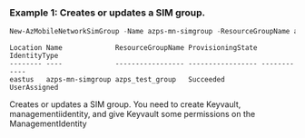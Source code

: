### Example 1: Creates or updates a SIM group.
```powershell
New-AzMobileNetworkSimGroup -Name azps-mn-simgroup -ResourceGroupName azps_test_group -Location eastus -IdentityType 'UserAssigned' -EncryptionKeyUrl "https://azps-keyvault.vault.azure.net/keys/keyvault" -IdentityUserAssignedIdentity $ManagedIdentity -MobileNetworkId "/subscriptions/9e223dbe-3399-4e19-88eb-0975f02ac87f/resourceGroups/azps_test_group/providers/Microsoft.MobileNetwork/mobileNetworks/azps-mn"
```

```output
Location Name             ResourceGroupName ProvisioningState IdentityType
-------- ----             ----------------- ----------------- ------------
eastus   azps-mn-simgroup azps_test_group   Succeeded         UserAssigned
```

Creates or updates a SIM group.
You need to create Keyvault, managementiidentity, and give Keyvault some permissions on the ManagementIdentity